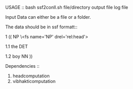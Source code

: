 
USAGE :: bash ssf2conll.sh file/directory output file log file

Input Data can either be a file or a folder.

The data should be in ssf formatt::

1	((	NP	\\\<fs name='NP' drel='rel:head'>

1.1	the	DET	<fs af='the,det,,,,,,,' name='the'>

1.2	boy	NN	<fs af='boy,n,,,,,,,' name='boy'>
	))		

Dependencies ::

1. headcomputation
2. vibhakticomputation

